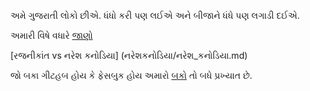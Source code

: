 અમે ગુજરાતી લોકો છીએ. ધંધો કરી પણ લઈએ અને બીજાને ધંધે પણ લગાડી દઈએ.

અમારી વિષે વધારે [જાણો](https://en.wikipedia.org/wiki/Gujarati_people)

[રજનીકાંત vs નરેશ કનોડિયા] (નરેશકનોડિયા/નરેશ_કનોડિયા.md)

જો બકા ગીટહબ હોય કે ફેસબુક હોય અમારો [બકો](http://beebom.com/2014/09/gujarati-jo-baka-posters) તો બધે પ્રખ્યાત છે.

